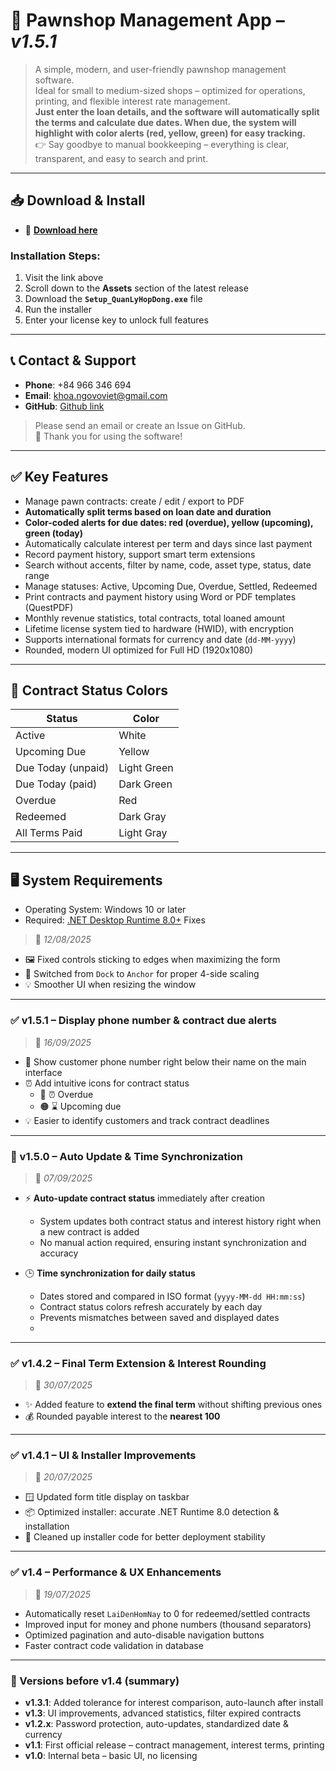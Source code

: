 # 📘 Pawnshop Management App – *v1.5.1*

> A simple, modern, and user-friendly pawnshop management software.  
> Ideal for small to medium-sized shops – optimized for operations, printing, and flexible interest rate management.  
> **Just enter the loan details, and the software will automatically split the terms and calculate due dates. When due, the system will highlight with color alerts (red, yellow, green) for easy tracking.**  
> 👉 Say goodbye to manual bookkeeping – everything is clear, transparent, and easy to search and print.

---

## 📥 Download & Install

- 🔗 [**Download here**](github.com/whoamilittl3fish/QuanLyHopDong/releases)

### Installation Steps:

1. Visit the link above  
2. Scroll down to the **Assets** section of the latest release  
3. Download the **`Setup_QuanLyHopDong.exe`** file  
4. Run the installer  
5. Enter your license key to unlock full features

---

## 📞 Contact & Support

- **Phone**: +84 966 346 694  
- **Email**: khoa.ngovoviet@gmail.com  
- **GitHub**: [Github link](https://github.com/whoamilittl3fish)

> Please send an email or create an Issue on GitHub.  
🙏 Thank you for using the software!

---

## ✅ Key Features

- Manage pawn contracts: create / edit / export to PDF
- **Automatically split terms based on loan date and duration**
- **Color-coded alerts for due dates: red (overdue), yellow (upcoming), green (today)**
- Automatically calculate interest per term and days since last payment
- Record payment history, support smart term extensions
- Search without accents, filter by name, code, asset type, status, date range
- Manage statuses: Active, Upcoming Due, Overdue, Settled, Redeemed
- Print contracts and payment history using Word or PDF templates (QuestPDF)
- Monthly revenue statistics, total contracts, total loaned amount
- Lifetime license system tied to hardware (HWID), with encryption
- Supports international formats for currency and date (`dd-MM-yyyy`)
- Rounded, modern UI optimized for Full HD (1920x1080)

---

## 🎨 Contract Status Colors

| Status                        | Color         |
|------------------------------|---------------|
| Active                       | White         |
| Upcoming Due                 | Yellow        |
| Due Today (unpaid)           | Light Green   |
| Due Today (paid)             | Dark Green    |
| Overdue                      | Red           |
| Redeemed                     | Dark Gray     |
| All Terms Paid               | Light Gray    |

---

## 🖥️ System Requirements

- Operating System: Windows 10 or later  
- Required: [.NET Desktop Runtime 8.0+](https://dotnet.microsoft.com/en-us/download/dotnet/thank-you/runtime-desktop-8.0.18-windows-x64-installer) Fixes  
> 📅 *12/08/2025*

- 🖼️ Fixed controls sticking to edges when maximizing the form
- 🔧 Switched from `Dock` to `Anchor` for proper 4-side scaling
- 💡 Smoother UI when resizing the window

---

### ✅ v1.5.1 – Display phone number & contract due alerts  
> 📅 *16/09/2025*

- 👤 Show customer phone number right below their name on the main interface  
- ⏰ Add intuitive icons for contract status  
  - 🔴 ⏰ Overdue  
  - 🟠 ⌛ Upcoming due  
- 💡 Easier to identify customers and track contract deadlines

---

### 🚀 v1.5.0 – Auto Update & Time Synchronization  
> 📅 *07/09/2025*

- ⚡ **Auto-update contract status** immediately after creation  
  - System updates both contract status and interest history right when a new contract is added  
  - No manual action required, ensuring instant synchronization and accuracy  

- 🕒 **Time synchronization for daily status**  
  - Dates stored and compared in ISO format (`yyyy-MM-dd HH:mm:ss`)  
  - Contract status colors refresh accurately by each day  
  - Prevents mismatches between saved and displayed dates
  - 
---

### ✅ v1.4.2 – Final Term Extension & Interest Rounding  
> 📅 *30/07/2025*

- ✨ Added feature to **extend the final term** without shifting previous ones
- 💰 Rounded payable interest to the **nearest 100**

---

### ✅ v1.4.1 – UI & Installer Improvements  
> 📅 *20/07/2025*

- 🪟 Updated form title display on taskbar
- 📦 Optimized installer: accurate .NET Runtime 8.0 detection & installation
- 🧹 Cleaned up installer code for better deployment stability
---

### ✅ v1.4 – Performance & UX Enhancements  
> 📅 *19/07/2025*

- Automatically reset `LaiDenHomNay` to 0 for redeemed/settled contracts
- Improved input for money and phone numbers (thousand separators)
- Optimized pagination and auto-disable navigation buttons
- Faster contract code validation in database

---

### 🔹 Versions before v1.4 (summary)

- **v1.3.1**: Added tolerance for interest comparison, auto-launch after install  
- **v1.3**: UI improvements, advanced statistics, filter expired contracts  
- **v1.2.x**: Password protection, auto-updates, standardized date & currency  
- **v1.1**: First official release – contract management, interest terms, printing  
- **v1.0**: Internal beta – basic UI, no licensing
